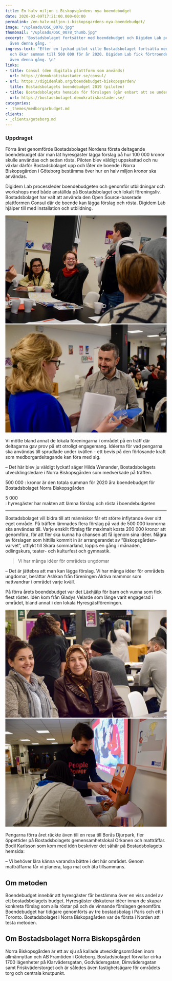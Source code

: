 ```yaml
---
title: En halv miljon i Biskopsgårdens nya boendebudget
date: 2020-03-09T17:21:00.000+00:00
permalink: /en-halv-miljon-i-biskopsgardens-nya-boendebudget/
image: "/uploads/DSC_0078.jpg"
thumbnail: "/uploads/DSC_0078_thumb.jpg"
excerpt: 'Bostadsbolaget fortsätter med boendebudget och Digidem Lab processleder
  även denna gång. '
ingress-text: "Efter en lyckad pilot ville Bostadsbolaget fortsätta med boendebudget
  och ökar summan till 500 000 för år 2020. Digidem Lab fick förtroendet att processleda
  även denna gång. \n"
links:
- title: Consul (den digitala plattform som används)
  url: https://demokratiskastader.se/consul/
- url: https://digidemlab.org/boendebudget-biskopsgarden/
  title: Bostadsbolagets boendebudget 2019 (piloten)
- title: Bostadsbolagets hemsida för förslagen (går enbart att se under projekttiden)
  url: https://bostadsbolaget.demokratiskastader.se/
categories:
- _themes/medborgarbudget.md
clients:
- _clients/goteborg.md
---
```

### Uppdraget

Förra året genomförde Bostadsbolaget Nordens första deltagande boendebudget där man lät hyresgäster lägga förslag på hur 100 000 kronor skulle användas och sedan rösta. Piloten blev väldigt uppskattad och nu växlar därför Bostadsbolaget upp och låter de boende i Norra Biskopsgården i Göteborg bestämma över hur en halv miljon kronor ska användas.

Digidem Lab processleder boendebudgeten och genomför utbildningar och workshops med både anställda på Bostadsbolaget och lokalt föreningsliv. Bostadsbolaget har valt att använda den Open Source-baserade plattformen Consul där de boende kan lägga förslag och rösta. Digidem Lab hjälper till med installation och utbildning.

![](/uploads/DSC_0099.jpg) ![](/uploads/DSC_0084.jpg)

Vi mötte bland annat de lokala föreningarna i området på en träff där deltagarna gav prov på ett otroligt engagemang. Idéerna för vad pengarna ska användas till sprudlade under kvällen - ett bevis på den förlösande kraft som medborgardeltagande kan föra med sig.

– Det här blev ju väldigt lyckat! säger Hilda Wenander, Bostadsbolagets utvecklingsledare i Norra Biskopsgården som medverkade på träffen.

500 000
: kronor är den totala summan för 2020 åra boendebudget för Bostadsbolaget Norra Biskopsgården

5 000  
: hyresgäster har makten att lämna förslag och rösta i boendebudgeten

***

Bostadsbolaget vill bidra till att människor får ett större inflytande över sitt eget område. På träffen lämnades flera förslag på vad de 500 000 kronorna ska användas till. Varje enskilt förslag får maximalt kosta 200 000 kronor att genomföra, för att fler ska kunna ha chansen att få igenom sina idéer. Några av förslagen som hittills kommit in är arrangerandet av ”Biskopsgården-varvet”, utflykt till Skara sommarland, loppis en gång i månaden, odlingskurs, teater- och kulturfest och gymnastik.

> Vi har många idéer för områdets ungdomar

– Det är jättebra att man kan lägga förslag. Vi har många idéer för områdets ungdomar, berättar Ashkan från föreningen Aktiva mammor som nattvandrar i området varje kväll.

På förra årets boendebudget var det Läxhjälp för barn och vuxna som fick flest röster. Idén kom från Gladys Velarde som länge varit engagerad i området, bland annat i den lokala Hyresgästföreningen.

![](/uploads/DSC_0050.jpg) ![](/uploads/DSC_0104.jpg)

Pengarna förra året räckte även till en resa till Borås Djurpark, fler öppettider på Bostadsbolagets gemensamhetslokal Orkanen och matträffar. Bodil Karlsson som kom med idén beskriver det såhär på Bostadsbolagets hemsida:

– Vi behöver lära känna varandra bättre i det här området. Genom matträffarna får vi planera, laga mat och äta tillsammans.

## Om metoden

Boendebudget innebär att hyresgäster får bestämma över en viss andel av ett bostadsbolagets budget. Hyresgäster diskuterar idéer innan de skapar konkreta förslag som alla röstar på och de vinnande förslagen genomförs. Boendebudget har tidigare genomförts av tre bostadsbolag i Paris och ett i Toronto. Bostadsbolaget i Norra Biskopsgården var de första i Norden att testa metoden.

## Om Bostadsbolaget Norra Biskopsgården

Norra Biskopsgården är ett av sju så kallade utvecklingsområden inom allmännyttan och AB Framtiden i Göteborg. Bostadsbolaget förvaltar cirka 1700 lägenheter på Klarvädersgatan, Godvädersgatan, Dimvädersgatan samt Friskväderstorget och är således även fastighetsägare för områdets torg och centrala knutpunkt.
